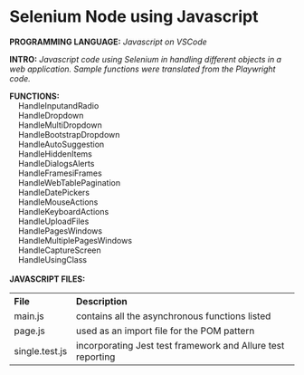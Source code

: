 # Selenium Node using Javascript
**PROGRAMMING LANGUAGE:** *Javascript on VSCode*<br />

**INTRO:** *Javascript code using Selenium in handling different objects in a web application. Sample functions were translated from the Playwright code.*<br /> 

**FUNCTIONS:**<br />
  &nbsp;&nbsp;&nbsp; HandleInputandRadio<br />
  &nbsp;&nbsp;&nbsp; HandleDropdown<br />
  &nbsp;&nbsp;&nbsp; HandleMultiDropdown<br />
  &nbsp;&nbsp;&nbsp; HandleBootstrapDropdown<br />
  &nbsp;&nbsp;&nbsp; HandleAutoSuggestion<br />
  &nbsp;&nbsp;&nbsp; HandleHiddenItems<br />
  &nbsp;&nbsp;&nbsp; HandleDialogsAlerts<br />
  &nbsp;&nbsp;&nbsp; HandleFramesiFrames<br />
  &nbsp;&nbsp;&nbsp; HandleWebTablePagination<br />
  &nbsp;&nbsp;&nbsp; HandleDatePickers<br />
  &nbsp;&nbsp;&nbsp; HandleMouseActions<br />
  &nbsp;&nbsp;&nbsp; HandleKeyboardActions<br />
  &nbsp;&nbsp;&nbsp; HandleUploadFiles<br />
  &nbsp;&nbsp;&nbsp; HandlePagesWindows<br />
  &nbsp;&nbsp;&nbsp; HandleMultiplePagesWindows<br />
  &nbsp;&nbsp;&nbsp; HandleCaptureScreen<br />
  &nbsp;&nbsp;&nbsp; HandleUsingClass<br />
<br />
**JAVASCRIPT FILES:**<br />
<table>
  <tr align="left">
    <th>File</th>
    <th>Description</th>
  </tr>
  <tr>
    <td>main.js</td>
    <td>contains all the asynchronous functions listed</td>
  </tr>
  <tr>
    <td>page.js</td>
    <td>used as an import file for the POM pattern</td>
  </tr>
  <tr>
    <td>single.test.js</td>
    <td>incorporating Jest test framework and Allure test reporting</td>
  </tr>  
</table>
